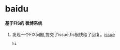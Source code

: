 baidu 
=====
<h4>基于FIS的 微博系统</h4>
<ol>
  <li>发现一个FIX问题,提交了issue,fis很快给了回复。<a href="https://github.com/fex-team/fis/issues/137">issue</a></li>
<p><code>hi</code></p>
